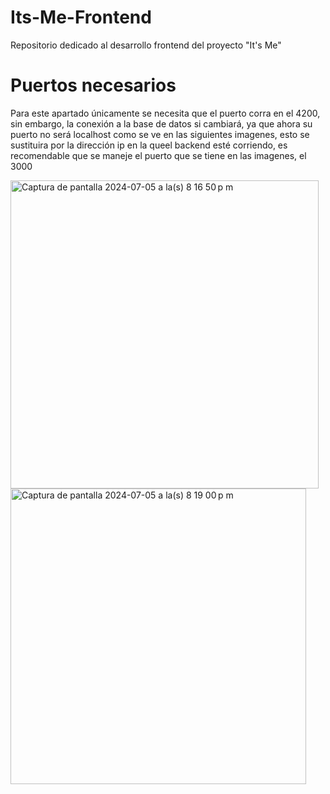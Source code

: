 # Its-Me-Frontend
Repositorio dedicado al desarrollo frontend del proyecto "It's Me"

# Puertos necesarios
Para este apartado únicamente se necesita que el puerto corra en el 4200, sin embargo, la conexión a la base de datos si cambiará, ya que ahora su puerto no será localhost como se ve en las siguientes imagenes, esto se sustituira por la dirección ip en la queel backend esté corriendo, es recomendable que se maneje el puerto que se tiene en las imagenes, el 3000

<img width="493" alt="Captura de pantalla 2024-07-05 a la(s) 8 16 50 p m" src="https://github.com/mictlangelo10/Its-Me-Frontend/assets/123588416/b94cff64-c125-4ccc-8c62-0de3dcd16be9">

<img width="473" alt="Captura de pantalla 2024-07-05 a la(s) 8 19 00 p m" src="https://github.com/mictlangelo10/Its-Me-Frontend/assets/123588416/dce2db25-1a51-4dbe-bd7b-43dae7eb71a9">
